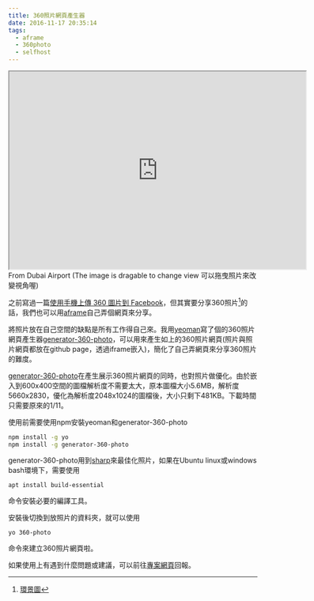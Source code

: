 ```yaml
---
title: 360照片網頁產生器
date: 2016-11-17 20:35:14
tags:
  - aframe
  - 360photo
  - selfhost
---
```


<iframe src="https://gasolin.github.io/2016-london-allhands/dubai_airport.html" height="400px" width="600px" align="center"></iframe>
From Dubai Airport (The image is dragable to change view 可以拖曳照片來改變視角喔)

之前寫過一篇[使用手機上傳 360 圖片到 Facebook](vr/upload-360photo-to-facebook.md)，但其實要分享360照片[^1]的話，我們也可以用[aframe](http://aframe.io)自己弄個網頁來分享。

將照片放在自己空間的缺點是所有工作得自己來。我用[yeoman](http://yeoman.io/)寫了個的360照片網頁產生器[generator-360-photo](https://www.npmjs.com/package/generator-360-photo)，可以用來產生如上的360照片網頁(照片與照片網頁都放在github page，透過iframe嵌入)，簡化了自己弄網頁來分享360照片的難度。

[generator-360-photo](https://www.npmjs.com/package/generator-360-photo)在產生展示360照片網頁的同時，也對照片做優化。由於嵌入到600x400空間的圖檔解析度不需要太大，原本圖檔大小5.6MB，解析度5660x2830，優化為解析度2048x1024的圖檔後，大小只剩下481KB。下載時間只需要原來的1/11。

使用前需要使用npm安裝yeoman和generator-360-photo

```sh
npm install -g yo
npm install -g generator-360-photo
```

generator-360-photo用到[sharp](https://www.npmjs.com/package/sharp)來最佳化照片，如果在Ubuntu linux或windows bash環境下，需要使用

```
apt install build-essential
```

命令安裝必要的編譯工具。

安裝後切換到放照片的資料夾，就可以使用

```
yo 360-photo
```

命令來建立360照片網頁啦。

如果使用上有遇到什麼問題或建議，可以前往[專案網頁](https://github.com/gasolin/generator-360-photo/issues)回報。

[^1]:  [環景圖](https://zh.wikipedia.org/wiki/%E5%85%A8%E6%99%AF%E5%9B%BE)
